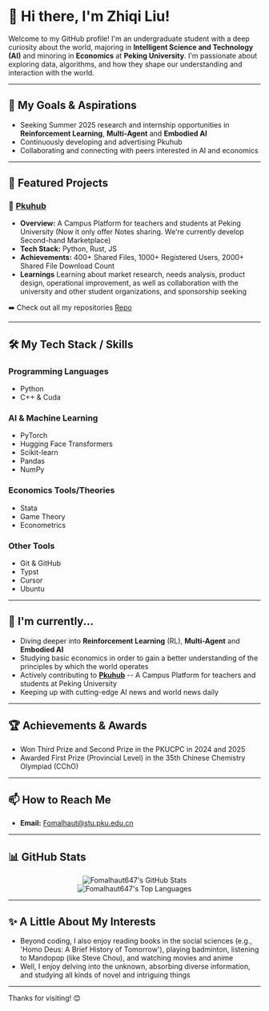 # 👋 Hi there, I'm Zhiqi Liu!

Welcome to my GitHub profile! I'm an undergraduate student with a deep curiosity about the world, majoring in **Intelligent Science and Technology (AI)** and minoring in **Economics** at **Peking University**. I'm passionate about exploring data, algorithms, and how they shape our understanding and interaction with the world.

---

## 🎯 My Goals & Aspirations

* Seeking Summer 2025 research and internship opportunities in **Reinforcement Learning**, **Multi-Agent** and **Embodied AI**
* Continuously developing and advertising Pkuhub
* Collaborating and connecting with peers interested in AI and economics

---

## 🚀 Featured Projects

### 🌟 [Pkuhub](https://pkuhub.cn "Pkuhub")
* **Overview:** A Campus Platform for teachers and students at Peking University (Now it only offer Notes sharing. We're currently develop Second-hand Marketplace)
* **Tech Stack:** Python, Rust, JS
* **Achievements:** 400+ Shared Files, 1000+ Registered Users, 2000+ Shared File Download Count
* **Learnings** Learning about market research, needs analysis, product design, operational improvement, as well as collaboration with the university and other student organizations, and sponsorship seeking

➡️ Check out all my repositories [Repo](https://github.com/Fomalhaut647?tab=repositories "My Repo")

---

## 🛠️ My Tech Stack / Skills

### Programming Languages
* Python
* C++ & Cuda

### AI & Machine Learning
* PyTorch
* Hugging Face Transformers
* Scikit-learn
* Pandas
* NumPy

### Economics Tools/Theories
* Stata
* Game Theory
* Econometrics

### Other Tools
* Git & GitHub
* Typst
* Cursor
* Ubuntu

---

## 🌱 I'm currently...

* Diving deeper into **Reinforcement Learning** (RL), **Multi-Agent** and **Embodied AI**
* Studying basic economics in order to gain a better understanding of the principles by which the world operates
* Actively contributing to [**Pkuhub**](https://pkuhub.cn "Pkuhub") -- A Campus Platform for teachers and students at Peking University
* Keeping up with cutting-edge AI news and world news daily

---

## 🏆 Achievements & Awards

* Won Third Prize and Second Prize in the PKUCPC in 2024 and 2025
* Awarded First Prize (Provincial Level) in the 35th Chinese Chemistry Olympiad (CChO)
  
---

## 📫 How to Reach Me

* **Email:** Fomalhaut@stu.pku.edu.cn

---

## 📊 GitHub Stats

<p align="center">
  <img src="https://github-readme-stats.vercel.app/api?username=Fomalhaut647&show_icons=true&theme=tokyonight&rank_icon=github" alt="Fomalhaut647's GitHub Stats" />
  <br/>
  <img src="https://github-readme-stats.vercel.app/api/top-langs/?username=Fomalhaut647&layout=compact&theme=tokyonight" alt="Fomalhaut647's Top Languages" />
</p>

---

## ✨ A Little About My Interests

* Beyond coding, I also enjoy reading books in the social sciences (e.g., 'Homo Deus: A Brief History of Tomorrow'), playing badminton, listening to Mandopop (like Steve Chou), and watching movies and anime
* Well, I enjoy delving into the unknown, absorbing diverse information, and studying all kinds of novel and intriguing things

---

Thanks for visiting! 😊
